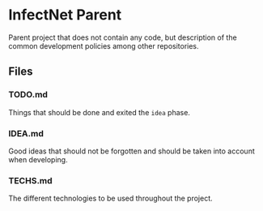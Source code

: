 # InfectNet Parent

Parent project that does not contain any code, but description of the common development policies among other repositories.

## Files

### TODO.md
Things that should be done and exited the `idea` phase.

### IDEA.md
Good ideas that should not be forgotten and should be taken into account when developing.

### TECHS.md
The different technologies to be used throughout the project.
